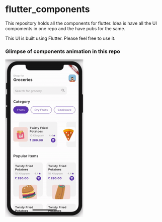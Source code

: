 # flutter_components
This repository holds all the components for flutter. Idea is have all the UI compoments in one repo and the have pubs for the same.


This UI is built using Flutter. Please feel free to use it.


### Glimpse of components animation in this repo

<img src="https://github.com/TeaTalkInternal/github_assets/blob/master/gifs/grocery-app-template.gif" height="500em">
